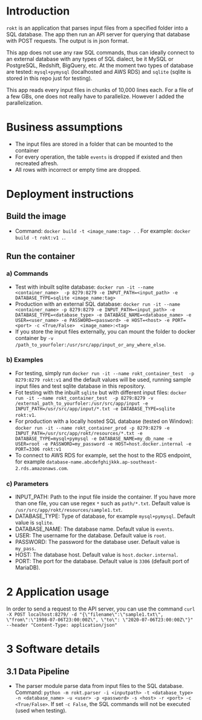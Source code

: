 # Introduction
`rokt` is an application that parses input files from a specified folder into a SQL database. The app then run an API server for querying that database with POST requests. The output is in json format.

This app does not use any raw SQL commands, thus can ideally connect to an external database with any types of SQL dialect, be it MySQL or PostgreSQL, Redshift, BigQuery, etc. 
At the moment two types of database are tested: `mysql+pymysql` (localhosted and AWS RDS) and `sqlite` (sqlite is stored in this repo just for testing). 

This app reads every input files in chunks of 10,000 lines each. For a file of a few GBs, one does not really have to parallelize. However I added the parallelization.

# Business assumptions
- The input files are stored in a folder that can be mounted to the container
- For every operation, the table `events` is dropped if existed and then recreated afresh.
- All rows with incorrect or empty time are dropped.

# Deployment instructions

## Build the image
- Command: `docker build -t <image_name:tag> .` . For example: `docker build -t rokt:v1 .`.
## Run the container
### a) Commands
- Test with inbuilt sqlite database: `docker run -it --name <container_name>  -p 8279:8279 -e INPUT_PATH=<input_path> -e DATABASE_TYPE=sqlite <image_name:tag>`
- Production with an external SQL database: `docker run -it --name <container_name> -p 8279:8279 -e INPUT_PATH=<input_path> -e DATABASE_TYPE=<database_type> -e DATABASE_NAME=<database_name> -e USER=<user_name> -e PASSWORD=<password> -e HOST=<host> -e PORT=<port> -c <True/False>  <image_name>:<tag>`
- If you store the input files externally, you can mount the folder to docker container by `-v /path_to_yourfoler:/usr/src/app/input_or_any_where_else`. 

### b) Examples
- For testing, simply run `docker run -it --name rokt_container_test  -p 8279:8279 rokt:v1` 
and the default values will be used, running sample input files and test sqlite database in this repository.
- Fot testing with the inbuilt `sqlite` but with different input files: `docker run -it --name rokt_container_test  -p 8279:8279 -v /external_path_to_yourfoler:/usr/src/app/input -e INPUT_PATH=/usr/src/app/input/*.txt -e DATABASE_TYPE=sqlite rokt:v1`.
- For production  with a locally hosted SQL database (tested on Window): `docker run -it --name rokt_container_prod -p 8279:8279 -e INPUT_PATH=/usr/src/app/rokt/resources/*.txt -e DATABASE_TYPE=mysql+pymysql -e DATABASE_NAME=my_db_name -e USER=root -e PASSWORD=my_password -e HOST=host.docker.internal
 -e PORT=3306 rokt:v1`
- To connect to AWS RDS for example, set the host to the RDS endpoint, for example `database-name.abcdefghijkkk.ap-southeast-2.rds.amazonaws.com`.

### c) Parameters

- INPUT_PATH: Path to the input file inside the container. If you have more than one file, you can use regex `*` such as `path/*.txt`. Default value is `/usr/src/app/rokt/resources/sample1.txt`. 
- DATABASE_TYPE: Type of database, for example `mysql+pymysql`. Default value is `sqlite`.
- DATABASE_NAME: The database name. Default value is `events`.
- USER: The username for the database. Default value is `root`.
- PASSWORD: The password for the database user. Default value is `my_pass`.
- HOST: The database host. Default value is `host.docker.internal`.
- PORT: The port for the database. Default value is `3306` (default port of MariaDB). 

# 2 Application usage
In order to send a request to the API server, you can use the command
`curl -X POST localhost:8279/ -d "{\"filename\":\"sample1.txt\", \"from\":\"1998-07-06T23:00:00Z\", \"to\": \"2020-07-06T23:00:00Z\"}"  --header "Content-Type: application/json"`

# 3 Software details

## 3.1 Data Pipeline

- The parser module parse data from input files to the SQL database. Command: `python -m rokt.parser -i <inputpath> -t <database_type> -n <database_name> -u <user> -p <password> -s <host> -r <port> -c <True/False>`. If set `-c False`, the SQL commands will not be executed (used when testing). 

